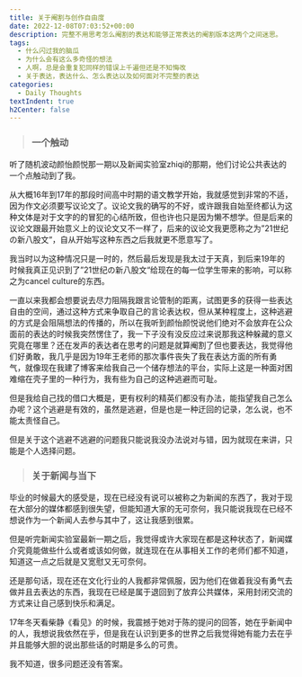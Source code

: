 ```yaml
---
title: 关于阉割与创作自由度
date: 2022-12-08T07:03:52+00:00
description: 完整不用思考怎么阉割的表达和能够正常表达的阉割版本这两个之间迷思。
tags:
  - 什么闪过我的脑瓜
  - 为什么会有这么多奇怪的想法
  - 人啊，总是会重复犯同样的错误上千遍但还是不知悔改
  - 关于表达，表达什么、怎么表达以及如何面对不完整的表达
categories:
  - Daily Thoughts
textIndent: true
h2Center: false
---
```

> ### 一个触动

听了随机波动颜怡颜悦那一期以及新闻实验室zhiqi的那期，他们讨论公共表达的一个点触动到了我。

从大概16年到17年的那段时间高中时期的语文教学开始，我就感觉到非常的不适，因为作文必须要写议论文了。议论文我的确写的不好，或许跟我自始至终都认为这种文体是对于文字的的冒犯的心结所致，但也许也只是因为懒不想学。但是后来的议论文跟最开始意义上的议论文又不一样了，后来的议论文我更愿称之为”21世纪の新八股文“，自从开始写这种东西之后我就更不愿意写了。

我当时以为这种情况只是一时的，然后最后发现是我太过于天真，到后来19年的时候我真正见识到了”21世纪の新八股文“给现在的每一位学生带来的影响，可以称之为cancel culture的东西。

一直以来我都会想要说去尽力阻隔我跟言论管制的距离，试图更多的获得一些表达自由的空间，通过这种方式来争取自己的言论表达权，但从某种程度上，这种逃避的方式是会阻隔想法的传播的，所以在我听到颜怡颜悦说他们绝对不会放弃在公众面前的表达的时候我突然愣住了，我一下子没有没反应过来说那我这种躲藏的意义究竟在哪里？还在发声的表达者在思考的问题是就算阉割了但也要表达，我觉得他们好勇敢，我几乎是因为19年王老师的那次事件丧失了我在表达方面的所有勇气，就像现在我建了博客来给我自己一个储存想法的平台，实际上这是一种面对困难缩在壳子里的一种行为，我有些为自己的这种逃避而可耻。

但是我给自己找的借口大概是，更有权利的精英们都没有办法，能指望我自己怎么办呢？这个逃避是有效的，虽然是逃避，但是也是一种迂回的记录，怎么说，也不能太责怪自己。

但是关于这个逃避不逃避的问题我只能说我没办法说对与错，因为就现在来讲，只能是个人选择问题。

> ### 关于新闻与当下

毕业的时候最大的感受是，现在已经没有说可以被称之为新闻的东西了，我对于现在大部分的媒体都感到很失望，但能知道大家的无可奈何，我只能说我现在已经不想说作为一个新闻人去参与其中了，这让我感到很累。

但是听完新闻实验室最新一期之后，我觉得或许大家现在都是这种状态了，新闻媒介究竟能做些什么或者或该如何做，就连现在在从事相关工作的老师们都不知道，知道这一点之后就是又宽慰又无可奈何。

还是那句话，现在还在文化行业的人我都非常佩服，因为他们在做着我没有勇气去做并且去表达的东西，我现在已经是属于退回到了放弃公共媒体，采用封闭交流的方式来让自己感到快乐和满足。

17年冬天看柴静《看见》的时候，我震撼于她对于陈的提问的回答，她在乎新闻中的人，我想说我依然在乎，但是我在认识到更多的世界之后我觉得她有能力去在乎并且能够大胆的说出那些话的时期是多么的可贵。

我不知道，很多问题还没有答案。